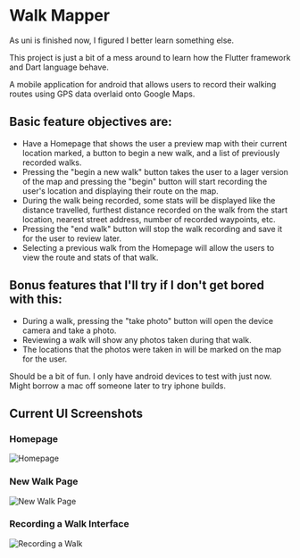 # Walk Mapper

As uni is finished now, I figured I better learn something else.

This project is just a bit of a mess around to learn how the Flutter framework and Dart language behave.

A mobile application for android that allows users to record their walking routes using GPS data overlaid onto Google Maps.

## Basic feature objectives are:

- Have a Homepage that shows the user a preview map with their current location marked, a button to begin a new walk, and a list of previously recorded walks.
- Pressing the "begin a new walk" button takes the user to a lager version of the map and pressing the "begin" button will start recording the user's location and displaying their route on the map.
- During the walk being recorded, some stats will be displayed like the distance travelled, furthest distance recorded on the walk from the start location, nearest street address, number of recorded waypoints, etc.
- Pressing the "end walk" button will stop the walk recording and save it for the user to review later.
- Selecting a previous walk from the Homepage will allow the users to view the route and stats of that walk.

## Bonus features that I'll try if I don't get bored with this:

- During a walk, pressing the "take photo" button will open the device camera and take a photo. 
- Reviewing a walk will show any photos taken during that walk.
- The locations that the photos were taken in will be marked on the map for the user.


Should be a bit of fun.
I only have android devices to test with just now. Might borrow a mac off someone later to try iphone builds.


## Current UI Screenshots

### Homepage
![Homepage](Screenshots/Screenshot_20250606-152654.jpg)

### New Walk Page
![New Walk Page](Screenshots/Screenshot_20250606-152707.jpg)

### Recording a Walk Interface
![Recording a Walk](Screenshots/Screenshot_20250606-152726.jpg) 